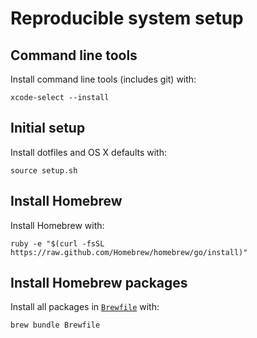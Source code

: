 # Reproducible system setup

## Command line tools

Install command line tools (includes git) with:

```
xcode-select --install
```

## Initial setup

Install dotfiles and OS X defaults with:

```
source setup.sh
```

## Install Homebrew

Install Homebrew with:

```
ruby -e "$(curl -fsSL https://raw.github.com/Homebrew/homebrew/go/install)"
```

## Install Homebrew packages

Install all packages in [`Brewfile`](Brewfile) with:

```
brew bundle Brewfile
```
